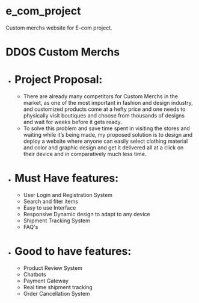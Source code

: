 # e_com_project
 Custom merchs website for E-com project.

# DDOS Custom Merchs 

- # Project Proposal:
    -   There are already many competitors for Custom Merchs in the market, as one of the most important in fashion and design industry, and customized products come at a hefty price and one needs to physically visit boutiques and choose from thousands of designs and wait for weeks before it gets ready.
    -   To solve this problem and save time spent in visiting the stores and waiting while it’s being made, my proposed solution is to design and deploy a website where anyone can easily select clothing material and color and graphic design and get it delivered all at a click on their device and in comparatively much less time.
    

- # Must Have features:
    - User Login and Registration System
    - Search and fiter items   
    - Easy to use Interface
    - Responsive Dynamic design to adapt to any device
    - Shipment Tracking System
    - FAQ's

- # Good to have features:
    - Product Review System
    - Chatbots
    - Payment Gateway
    - Real time shipment tracking
    - Order Cancellation System

